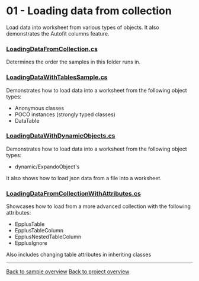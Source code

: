﻿# 01 - Loading data from collection
Load data into worksheet from various types of objects. It also demonstrates the Autofit columns feature.


### [LoadingDataFromCollection.cs](LoadingDataFromCollection.cs)
Determines the order the samples in this folder runs in.

### [LoadingDataWithTablesSample.cs](LoadingDataWithTablesSample.cs)
Demonstrates how to load data into a worksheet from the following object types:

- Anonymous classes
- POCO instances (strongly typed classes)
- DataTable

### [LoadingDataWithDynamicObjects.cs](LoadingDataWithDynamicObjects.cs)
Demonstrates how to load data into a worksheet from the following object types:

- dynamic/ExpandoObject's

It also shows how to load json data from a file into a worksheet.

### [LoadingDataFromCollectionWithAttributes.cs](LoadingDataFromCollectionWithAttributes.cs)

Showcases how to load from a more advanced collection with the following attributes:

- EpplusTable
- EpplusTableColumn
- EpplusNestedTableColumn
- EpplusIgnore

Also includes changing table attributes in inheriting classes

---
[Back to sample overview](..%2FReadme.md)
[Back to project overview](..%2F..%2FReadme.md)